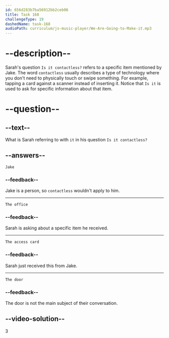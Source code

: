 ```yaml
---
id: 656d283b7ba56912bb2ceb06
title: Task 168
challengeType: 19
dashedName: task-168
audioPath: curriculum/js-music-player/We-Are-Going-to-Make-it.mp3
---
```


<!--
AUDIO REFERENCE:
Jake: Hey. You are Sarah, right? I'm Jake, from Security. I'm here to give you your access card.
Sarah: Thanks, Jake. Is it contactless?
-->

# --description--

Sarah's question `Is it contactless?` refers to a specific item mentioned by Jake. The word `contactless` usually describes a type of technology where you don't need to physically touch or swipe something. For example, tapping a card against a scanner instead of inserting it. Notice that `Is it` is used to ask for specific information about that item.

# --question--

## --text--

What is Sarah referring to with `it` in his question `Is it contactless?`

## --answers--

`Jake`

### --feedback--

Jake is a person, so `contactless` wouldn't apply to him.

---

`The office`

### --feedback--

Sarah is asking about a specific item he received.

---

`The access card`

### --feedback--

Sarah just received this from Jake.

---

`The door`

### --feedback--

The door is not the main subject of their conversation.

## --video-solution--

3
